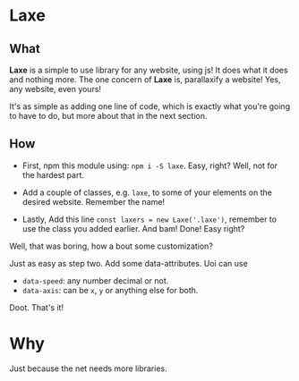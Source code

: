 Laxe
===

## What

**Laxe** is a simple to use library for any website, using js!
It does what it does and nothing more. The one concern of **Laxe** is, parallaxify a website! 
Yes, any website, even yours!

It's as simple as adding one line of code, which is exactly what you're going to have to do, but more about that in the next section.

## How

 - First, npm this module using: `npm i -S laxe`. Easy, right? Well, not for the hardest part.

 - Add a couple of classes, e.g. `laxe`, to some of your elements on the desired website. Remember the name!

 - Lastly, Add this line `const laxers = new Laxe('.laxe')`, remember to use the class you added earlier.
And bam! Done! Easy right?

Well, that was boring, how a bout some customization?

Just as easy as step two. Add some data-attributes. Uoi can use 

 - `data-speed`: any number decimal or not.
 - `data-axis`: can be `x`, `y` or anything else for both.

Doot. That's it!

# Why

Just because the net needs more libraries.

